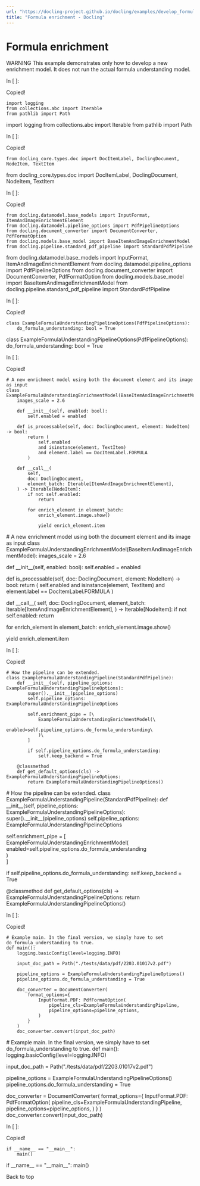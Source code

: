 ```yaml
---
url: "https://docling-project.github.io/docling/examples/develop_formula_understanding/"
title: "Formula enrichment - Docling"
---
```


# Formula enrichment

WARNING
This example demonstrates only how to develop a new enrichment model.
It does not run the actual formula understanding model.

In \[ \]:

Copied!

```
import logging
from collections.abc import Iterable
from pathlib import Path

```

import logging
from collections.abc import Iterable
from pathlib import Path

In \[ \]:

Copied!

```
from docling_core.types.doc import DocItemLabel, DoclingDocument, NodeItem, TextItem

```

from docling\_core.types.doc import DocItemLabel, DoclingDocument, NodeItem, TextItem

In \[ \]:

Copied!

```
from docling.datamodel.base_models import InputFormat, ItemAndImageEnrichmentElement
from docling.datamodel.pipeline_options import PdfPipelineOptions
from docling.document_converter import DocumentConverter, PdfFormatOption
from docling.models.base_model import BaseItemAndImageEnrichmentModel
from docling.pipeline.standard_pdf_pipeline import StandardPdfPipeline

```

from docling.datamodel.base\_models import InputFormat, ItemAndImageEnrichmentElement
from docling.datamodel.pipeline\_options import PdfPipelineOptions
from docling.document\_converter import DocumentConverter, PdfFormatOption
from docling.models.base\_model import BaseItemAndImageEnrichmentModel
from docling.pipeline.standard\_pdf\_pipeline import StandardPdfPipeline

In \[ \]:

Copied!

```
class ExampleFormulaUnderstandingPipelineOptions(PdfPipelineOptions):
    do_formula_understanding: bool = True

```

class ExampleFormulaUnderstandingPipelineOptions(PdfPipelineOptions):
do\_formula\_understanding: bool = True

In \[ \]:

Copied!

```
# A new enrichment model using both the document element and its image as input
class ExampleFormulaUnderstandingEnrichmentModel(BaseItemAndImageEnrichmentModel):
    images_scale = 2.6

    def __init__(self, enabled: bool):
        self.enabled = enabled

    def is_processable(self, doc: DoclingDocument, element: NodeItem) -> bool:
        return (
            self.enabled
            and isinstance(element, TextItem)
            and element.label == DocItemLabel.FORMULA
        )

    def __call__(
        self,
        doc: DoclingDocument,
        element_batch: Iterable[ItemAndImageEnrichmentElement],
    ) -> Iterable[NodeItem]:
        if not self.enabled:
            return

        for enrich_element in element_batch:
            enrich_element.image.show()

            yield enrich_element.item

```

\# A new enrichment model using both the document element and its image as input
class ExampleFormulaUnderstandingEnrichmentModel(BaseItemAndImageEnrichmentModel):
images\_scale = 2.6

def \_\_init\_\_(self, enabled: bool):
self.enabled = enabled

def is\_processable(self, doc: DoclingDocument, element: NodeItem) -> bool:
return (
self.enabled
and isinstance(element, TextItem)
and element.label == DocItemLabel.FORMULA
)

def \_\_call\_\_(
self,
doc: DoclingDocument,
element\_batch: Iterable\[ItemAndImageEnrichmentElement\],
) -\> Iterable\[NodeItem\]:
if not self.enabled:
return

for enrich\_element in element\_batch:
enrich\_element.image.show()

yield enrich\_element.item

In \[ \]:

Copied!

```
# How the pipeline can be extended.
class ExampleFormulaUnderstandingPipeline(StandardPdfPipeline):
    def __init__(self, pipeline_options: ExampleFormulaUnderstandingPipelineOptions):
        super().__init__(pipeline_options)
        self.pipeline_options: ExampleFormulaUnderstandingPipelineOptions

        self.enrichment_pipe = [\
            ExampleFormulaUnderstandingEnrichmentModel(\
                enabled=self.pipeline_options.do_formula_understanding\
            )\
        ]

        if self.pipeline_options.do_formula_understanding:
            self.keep_backend = True

    @classmethod
    def get_default_options(cls) -> ExampleFormulaUnderstandingPipelineOptions:
        return ExampleFormulaUnderstandingPipelineOptions()

```

\# How the pipeline can be extended.
class ExampleFormulaUnderstandingPipeline(StandardPdfPipeline):
def \_\_init\_\_(self, pipeline\_options: ExampleFormulaUnderstandingPipelineOptions):
super().\_\_init\_\_(pipeline\_options)
self.pipeline\_options: ExampleFormulaUnderstandingPipelineOptions

self.enrichment\_pipe = \[\
ExampleFormulaUnderstandingEnrichmentModel(\
enabled=self.pipeline\_options.do\_formula\_understanding\
)\
\]

if self.pipeline\_options.do\_formula\_understanding:
self.keep\_backend = True

@classmethod
def get\_default\_options(cls) -> ExampleFormulaUnderstandingPipelineOptions:
return ExampleFormulaUnderstandingPipelineOptions()

In \[ \]:

Copied!

```
# Example main. In the final version, we simply have to set do_formula_understanding to true.
def main():
    logging.basicConfig(level=logging.INFO)

    input_doc_path = Path("./tests/data/pdf/2203.01017v2.pdf")

    pipeline_options = ExampleFormulaUnderstandingPipelineOptions()
    pipeline_options.do_formula_understanding = True

    doc_converter = DocumentConverter(
        format_options={
            InputFormat.PDF: PdfFormatOption(
                pipeline_cls=ExampleFormulaUnderstandingPipeline,
                pipeline_options=pipeline_options,
            )
        }
    )
    doc_converter.convert(input_doc_path)

```

\# Example main. In the final version, we simply have to set do\_formula\_understanding to true.
def main():
logging.basicConfig(level=logging.INFO)

input\_doc\_path = Path("./tests/data/pdf/2203.01017v2.pdf")

pipeline\_options = ExampleFormulaUnderstandingPipelineOptions()
pipeline\_options.do\_formula\_understanding = True

doc\_converter = DocumentConverter(
format\_options={
InputFormat.PDF: PdfFormatOption(
pipeline\_cls=ExampleFormulaUnderstandingPipeline,
pipeline\_options=pipeline\_options,
)
}
)
doc\_converter.convert(input\_doc\_path)

In \[ \]:

Copied!

```
if __name__ == "__main__":
    main()

```

if \_\_name\_\_ == "\_\_main\_\_":
main()

Back to top